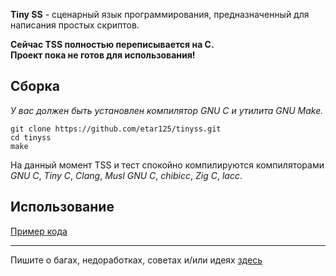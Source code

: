 **Tiny SS** - сценарный язык программирования, предназначенный для написания простых скриптов.

**Сейчас TSS полностью переписывается на C.**  
**Проект пока не готов для использования!**  

## Сборка
*У вас должен быть установлен компилятор GNU C и утилита GNU Make.*
```
git clone https://github.com/etar125/tinyss.git
cd tinyss
make
```
На данный момент TSS и тест спокойно компилируются компиляторами *GNU C*, *Tiny C*, *Clang*, *Musl GNU C*, *chibicc*, *Zig C*, *lacc*.  
## Использование

[Пример кода](https://github.com/etar125/tinyss/blob/main/src/test.c)  

---

Пишите о багах, недоработках, советах и/или идеях [здесь](https://github.com/etar125/tinyss/issues)
